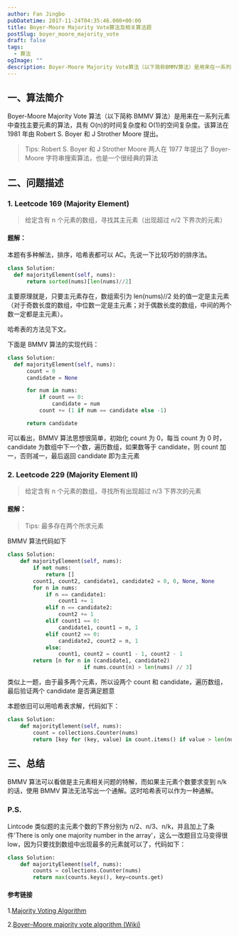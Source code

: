 ```yaml
---
author: Fan Jingbo
pubDatetime: 2017-11-24T04:35:46.000+00:00
title: Boyer-Moore Majority Vote算法及相关算法题
postSlug: boyer_moore_majority_vote
draft: false
tags:
  - 算法
ogImage: ""
description: Boyer-Moore Majority Vote算法（以下简称BMMV算法）是用来在一系列元素中查找主要元素的算法，具有O(n)的时间复杂度和O(1)的空间复杂度。该算法在1981年由Robert S. Boyer和J Strother Moore提出。
---
```


## 一、算法简介

Boyer-Moore Majority Vote 算法（以下简称 BMMV 算法）是用来在一系列元素中查找主要元素的算法，具有 O(n)的时间复杂度和 O(1)的空间复杂度。该算法在 1981 年由 Robert S. Boyer 和 J Strother Moore 提出。

> Tips: Robert S. Boyer 和 J Strother Moore 两人在 1977 年提出了 Boyer-Moore 字符串搜索算法，也是一个很经典的算法

## 二、问题描述

### 1. Leetcode 169 (Majority Element)

> 给定含有 n 个元素的数组，寻找其主元素（出现超过 n/2 下界次的元素）

#### **题解：**

本题有多种解法，排序，哈希表都可以 AC。先说一下比较巧妙的排序法。

```python
class Solution:
  def majorityElement(self, nums):
      return sorted(nums)[len(nums)//2]
```

主要原理就是，只要主元素存在，数组索引为 len(nums)//2 处的值一定是主元素（对于奇数长度的数组，中位数一定是主元素；对于偶数长度的数组，中间的两个数一定都是主元素）。

哈希表的方法见下文。

下面是 BMMV 算法的实现代码：

```python
class Solution:
  def majorityElement(self, nums):
      count = 0
      candidate = None

      for num in nums:
          if count == 0:
              candidate = num
          count += (1 if num == candidate else -1)

      return candidate
```

可以看出，BMMV 算法思想很简单，初始化 count 为 0，每当 count 为 0 时，candidate 为数组中下一个数，遍历数组，如果数等于 candidate，则 count 加一，否则减一，最后返回 candidate 即为主元素

### 2. Leetcode 229 (Majority Element II)

> 给定含有 n 个元素的数组，寻找所有出现超过 n/3 下界次的元素

#### **题解：**

> Tips: 最多存在两个所求元素

BMMV 算法代码如下

```python
class Solution:
    def majorityElement(self, nums):
        if not nums:
            return []
        count1, count2, candidate1, candidate2 = 0, 0, None, None
        for n in nums:
            if n == candidate1:
                count1 += 1
            elif n == candidate2:
                count2 += 1
            elif count1 == 0:
                candidate1, count1 = n, 1
            elif count2 == 0:
                candidate2, count2 = n, 1
            else:
                count1, count2 = count1 - 1, count2 - 1
        return [n for n in (candidate1, candidate2)
                        if nums.count(n) > len(nums) // 3]
```

类似上一题，由于最多两个元素，所以设两个 count 和 candidate，遍历数组，最后验证两个 candidate 是否满足题意

本题依旧可以用哈希表求解，代码如下：

```python
class Solution:
    def majorityElement(self, nums):
        count = collections.Counter(nums)
        return [key for (key, value) in count.items() if value > len(nums) // 3]
```

## 三、总结

BMMV 算法可以看做是主元素相关问题的特解，而如果主元素个数要求变到 n/k 的话，使用 BMMV 算法无法写出一个通解。这时哈希表可以作为一种通解。

### P.S.

Lintcode 类似题的主元素个数的下界分别为 n/2、n/3、n/k，并且加上了条件'There is only one majority number in the array'，这么一改题目立马变得很 low，因为只要找到数组中出现最多的元素就可以了，代码如下：

```python
class Solution:
    def majorityElement(self, nums):
        counts = collections.Counter(nums)
        return max(counts.keys(), key=counts.get)
```

#### 参考链接

1\.[Majority Voting Algorithm](https://gregable.com/2013/10/majority-vote-algorithm-find-majority.html)

2\.[Boyer–Moore majority vote algorithm (Wiki)](https://en.wikipedia.org/wiki/Boyer%E2%80%93Moore_majority_vote_algorithm)
